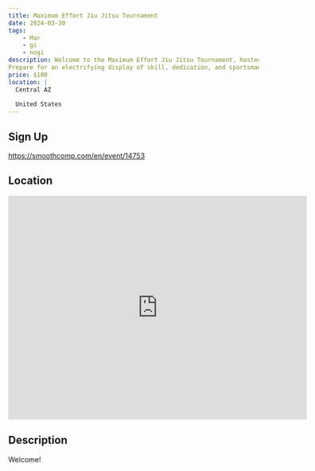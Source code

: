 ```yaml
---
title: Maximum Effort Jiu Jitsu Tournament
date: 2024-03-30
tags:
    - Mar
    - gi 
    - nogi 
description: Welcome to the Maximum Effort Jiu Jitsu Tournament, hosted by Creonte Jiu Jitsu!
Prepare for an electrifying display of skill, dedication, and sportsmanship as fighters from near and far gather to showcase their mastery on the mat
price: $100
location: |
  Central AZ
  
  United States
---
```

## Sign Up
https://smoothcomp.com/en/event/14753

## Location
<iframe src="https://www.google.com/maps/embed?pb=!1m18!1m12!1m3!1d12345.6789!2d-109.7867463!3d32.8672750!2m3!1f0!2f0!3f0!3m2!1i1024!2i768!4f13.1!3m3!1m2!1s0x0%3A0x0!2z32.8672750!5e0!3m2!1sen!2sus!4v1234567890" width="600" height="450" style="border:0;" allowfullscreen="" loading="lazy"></iframe>

## Description
Welcome!